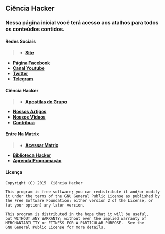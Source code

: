 ## Ciência Hacker

### Nessa página inicial você terá acesso aos atalhos para todos os conteúdos contidos.

#### Redes Sociais

>* [**Site**](https://cienciahacker.ch)
* [**Página Facebook**](https://fb.com/cienciahacker)
* [**Canal Youtube**](https://www.youtube.com/user/cienciahacker)
* [**Twitter**](https://twitter.com/cienciahacker)
* [**Telegram**](https://telegram.me/cienciahacker)

#### Ciência Hacker

>* [**Apostilas do Grupo**](cienciaHacker/arquivos/apostilas.md)
* [**Nossos Artigos**](cienciaHacker/arquivos/artigos.md)
* [**Nossos Vídeos**](cienciaHacker/arquivos/vídeos.md)
* [**Contribua**](cienciaHacker/arquivos/contribua.md)

#### Entre Na Matrix

>* [**Acessar Matrix**](matrix/)   
* [**Biblioteca Hacker**](matrix/arquivos/biblioteca.md)  
* [**Aprenda Programação**](matrix/arquivos/programação.md) 

#### Licença

    Copyright (C) 2015  Ciência Hacker

    This program is free software; you can redistribute it and/or modify
    it under the terms of the GNU General Public License as published by
    the Free Software Foundation; either version 2 of the License, or
    (at your option) any later version.

    This program is distributed in the hope that it will be useful,
    but WITHOUT ANY WARRANTY; without even the implied warranty of
    MERCHANTABILITY or FITNESS FOR A PARTICULAR PURPOSE.  See the
    GNU General Public License for more details.
